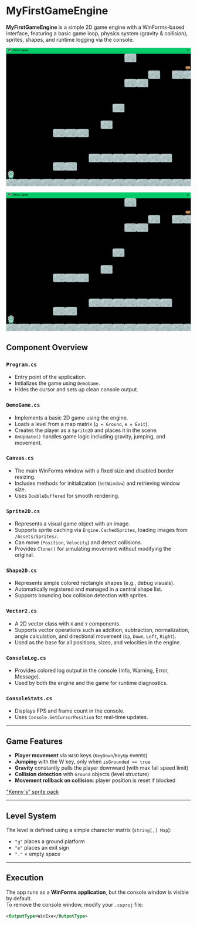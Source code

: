 # MyFirstGameEngine

**MyFirstGameEngine** is a simple 2D game engine with a WinForms-based interface, featuring a basic game loop, physics system (gravity & collision), sprites, shapes, and runtime logging via the console.

<img src="https://github.com/DRgreenT/MyFirstGameEngine/blob/master/docs/game_example.png" widht="100%"></img>

<img src="https://github.com/DRgreenT/MyFirstGameEngine/blob/master/docs/game_example.png" widht="100%"></img>


## Component Overview

### `Program.cs`
- Entry point of the application.
- Initializes the game using `DemoGame`.
- Hides the cursor and sets up clean console output.

### `DemoGame.cs`
- Implements a basic 2D game using the engine.
- Loads a level from a map matrix (`g = Ground`, `e = Exit`).
- Creates the player as a `Sprite2D` and places it in the scene.
- `OnUpdate()` handles game logic including gravity, jumping, and movement.

### `Canvas.cs`
- The main WinForms window with a fixed size and disabled border resizing.
- Includes methods for initialization (`SetWindow`) and retrieving window size.
- Uses `DoubleBuffered` for smooth rendering.

### `Sprite2D.cs`
- Represents a visual game object with an image.
- Supports sprite caching via `Engine.CachedSprites`, loading images from `/Assets/Sprites/`.
- Can move (`Position`, `Velocity`) and detect collisions.
- Provides `Clone()` for simulating movement without modifying the original.

### `Shape2D.cs`
- Represents simple colored rectangle shapes (e.g., debug visuals).
- Automatically registered and managed in a central shape list.
- Supports bounding box collision detection with sprites.

### `Vector2.cs`
- A 2D vector class with `X` and `Y` components.
- Supports vector operations such as addition, subtraction, normalization, angle calculation, and directional movement (`Up`, `Down`, `Left`, `Right`).
- Used as the base for all positions, sizes, and velocities in the engine.

### `ConsoleLog.cs`
- Provides colored log output in the console (Info, Warning, Error, Message).
- Used by both the engine and the game for runtime diagnostics.

### `ConsoleStats.cs`
- Displays FPS and frame count in the console.
- Uses `Console.SetCursorPosition` for real-time updates.

---

## Game Features

- **Player movement** via `WASD` keys (`KeyDown`/`KeyUp` events)
- **Jumping** with the W key, only when `isGrounded == true`
- **Gravity** constantly pulls the player downward (with max fall speed limit)
- **Collision detection** with `Ground` objects (level structure)
- **Movement rollback on collision**: player position is reset if blocked

["Kenny´s" sprite pack](https://opengameart.org/content/platformer-art-complete-pack-often-updated)

---

## Level System

The level is defined using a simple character matrix (`string[,] Map`):  
- `"g"` places a ground platform
- `"e"` places an exit sign
- `"."` = empty space

---

## Execution

The app runs as a **WinForms application**, but the console window is visible by default.  
To remove the console window, modify your `.csproj` file:

```xml
<OutputType>WinExe</OutputType>
